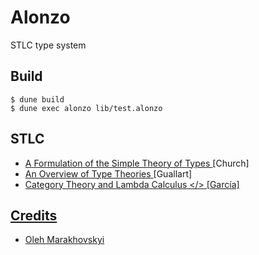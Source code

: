 # Alonzo

STLC type system

## Build

```shell
$ dune build
$ dune exec alonzo lib/test.alonzo
```

## STLC

* <a href="https://media.githubusercontent.com/media/storagelfs/books/main/Origins%20of%20Intuitionism/Church/Church.%201940.pdf"> A Formulation of the Simple Theory of Types </a> [Church]
* <a href="https://arxiv.org/pdf/1411.1029.pdf"> An Overview of Type Theories </a> [Guallart]
* <a href="https://mroman42.github.io/ctlc/ctlc.pdf"> Category Theory and Lambda Calculus </> [García]

## Credits

* Oleh Marakhovskyi
